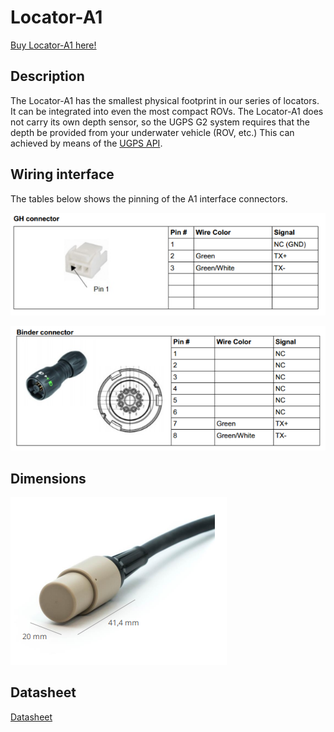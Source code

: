 # Locator-A1

[Buy Locator-A1 here!](https://store.waterlinked.com/product/locator-a1/)

## Description

The Locator-A1 has the smallest physical footprint in our series of locators. It can be integrated into even the most compact ROVs. The Locator-A1 does not carry its own depth sensor, so the UGPS G2 system requires that the depth be provided from your underwater vehicle (ROV, etc.) This can achieved by means of the [UGPS API](../integration/api.md).

## Wiring interface

The tables below shows the pinning of the A1 interface connectors.

![a1_connector_gh](../../img/a1_connector_gh.png)

![a1_connector_binder](../../img/a1_connector_binder.png)

## Dimensions

![a1_dimensions](../../img/a1_dimensions.png)

## Datasheet

[Datasheet](https://www.waterlinked.com/hubfs/Product_Assets/Locator_A1/W-MK-17023-5_Locator_A1.pdf)
